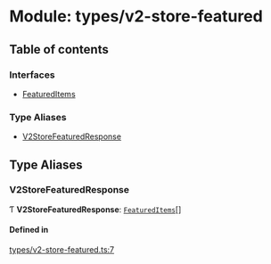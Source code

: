 # Module: types/v2-store-featured

## Table of contents

### Interfaces

- [FeaturedItems](../interfaces/types_v2_store_featured.FeaturedItems.md)

### Type Aliases

- [V2StoreFeaturedResponse](types_v2_store_featured.md#v2storefeaturedresponse)

## Type Aliases

### V2StoreFeaturedResponse

Ƭ **V2StoreFeaturedResponse**: [`FeaturedItems`](../interfaces/types_v2_store_featured.FeaturedItems.md)[]

#### Defined in

[types/v2-store-featured.ts:7](https://github.com/jameslinimk/unofficial-valorant-api/blob/1def087/package/src/types/v2-store-featured.ts#L7)
